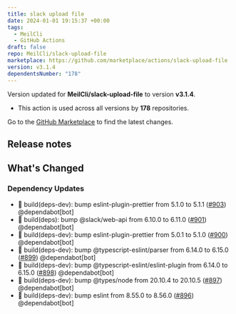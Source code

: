 ```yaml
---
title: slack upload file
date: 2024-01-01 19:15:37 +00:00
tags:
  - MeilCli
  - GitHub Actions
draft: false
repo: MeilCli/slack-upload-file
marketplace: https://github.com/marketplace/actions/slack-upload-file
version: v3.1.4
dependentsNumber: "178"
---
```



Version updated for **MeilCli/slack-upload-file** to version **v3.1.4**.
- This action is used across all versions by **178** repositories.

Go to the [GitHub Marketplace](https://github.com/marketplace/actions/slack-upload-file) to find the latest changes.

## Release notes

## What's Changed
### Dependency Updates
- :green_book: build(deps-dev): bump eslint-plugin-prettier from 5.1.0 to 5.1.1 ([#903](https://github.com/MeilCli/slack-upload-file/pull/903)) @dependabot[bot]
- :green_book: build(deps): bump @slack/web-api from 6.10.0 to 6.11.0 ([#901](https://github.com/MeilCli/slack-upload-file/pull/901)) @dependabot[bot]
- :green_book: build(deps-dev): bump eslint-plugin-prettier from 5.0.1 to 5.1.0 ([#900](https://github.com/MeilCli/slack-upload-file/pull/900)) @dependabot[bot]
- :green_book: build(deps-dev): bump @typescript-eslint/parser from 6.14.0 to 6.15.0 ([#899](https://github.com/MeilCli/slack-upload-file/pull/899)) @dependabot[bot]
- :green_book: build(deps-dev): bump @typescript-eslint/eslint-plugin from 6.14.0 to 6.15.0 ([#898](https://github.com/MeilCli/slack-upload-file/pull/898)) @dependabot[bot]
- :green_book: build(deps-dev): bump @types/node from 20.10.4 to 20.10.5 ([#897](https://github.com/MeilCli/slack-upload-file/pull/897)) @dependabot[bot]
- :green_book: build(deps-dev): bump eslint from 8.55.0 to 8.56.0 ([#896](https://github.com/MeilCli/slack-upload-file/pull/896)) @dependabot[bot]
